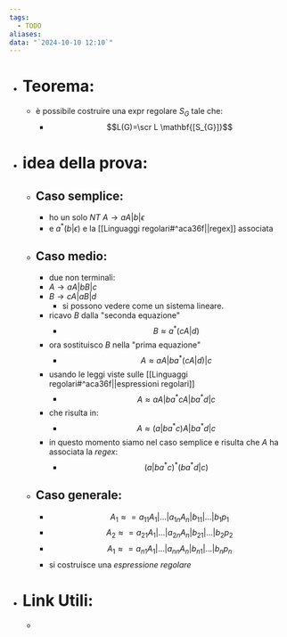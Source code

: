 ```yaml
---
tags:
  - TODO
aliases: 
data: "`2024-10-10 12:10`"
---
```

- # Teorema:
	- è possibile costruire una expr regolare $S_{G}$ tale che:
		- $$L(G)=\scr L \mathbf{[S_{G}]}$$
- # idea della prova:
	- ## Caso semplice:
		- ho un solo $NT$ $A\to aA|b|\epsilon$
		- e $a^{*}(b|\epsilon)$ e la [[Linguaggi regolari#^aca36f||regex]] associata  
	- ## Caso medio:
		- due non terminali:
		- $A\to aA|bB|c$
		- $B\to cA|aB|d$ 
			- si possono vedere come un sistema lineare.
		- ricavo $B$ dalla "seconda equazione"
			- $$B\approx a^{*}(cA|d)$$
		- ora sostituisco $B$ nella "prima equazione" 
			- $$A\approx aA|ba^{*}(cA|d)|c$$
		- usando le leggi viste sulle [[Linguaggi regolari#^aca36f||espressioni regolari]]
			- $$A\approx aA|ba^{*}cA|ba^{*}d|c$$
		- che risulta in:
			- $$A\approx (a|ba^{*}c)A| ba^{*}d|c$$
		- in questo momento siamo nel caso semplice e risulta che $A$ ha associata la _regex_:
			- $$(a|ba^{*}c)^{*}(ba^{*}d|c)$$
	- ## Caso generale:
		- $$A_{1}\approx=a_{11}A_{1}|...|a_{1n}A_{n}|b_{11}|...|b_{1}p_{1}$$
		- $$A_{2}\approx=a_{21}A_{1}|...|a_{2n}A_{n}|b_{21}|...|b_{2}p_{2}$$
		- $$A_{1}\approx=a_{n1}A_{1}|...|a_{nn}A_{n}|b_{n1}|...|b_{n}p_{n}$$
		- si costruisce una _espressione regolare_ 
- # Link Utili:
	- 